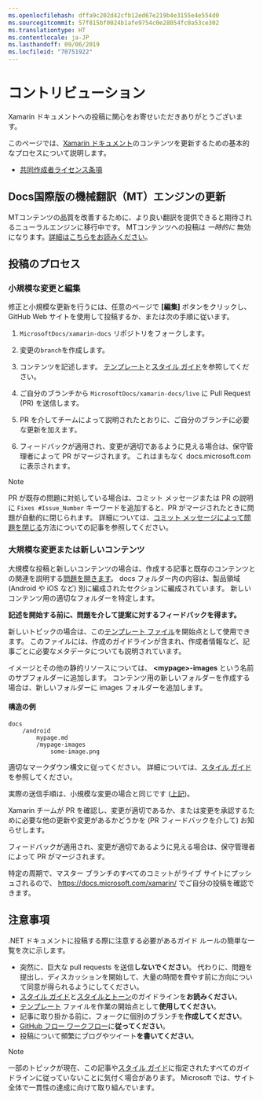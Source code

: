 ```yaml
---
ms.openlocfilehash: dffa9c202d42cfb12ed67e219b4e3155e4e554d0
ms.sourcegitcommit: 57f815bf0024b1afe9754c0e28054fc0a53ce302
ms.translationtype: HT
ms.contentlocale: ja-JP
ms.lasthandoff: 09/06/2019
ms.locfileid: "70751922"
---
```

# <a name="contributing"></a>コントリビューション

Xamarin ドキュメントへの投稿に関心をお寄せいただきありがとうございます。

このページでは、[Xamarin ドキュメント](https://docs.microsoft.com/xamarin)のコンテンツを更新するための基本的なプロセスについて説明します。

- [共同作成者ライセンス条項](LICENSE)

## <a name="mt-engine-updates-on-international-docs"></a>Docs国際版の機械翻訳（MT）エンジンの更新

MTコンテンツの品質を改善するために、より良い翻訳を提供できると期待されるニューラルエンジンに移行中です。 MTコンテンツへの投稿は _一時的に_ 無効になります。[詳細はこちらをお読みください](MTEngineUpdate.md)。

## <a name="process-for-contributing"></a>投稿のプロセス

### <a name="small-changes--edits"></a>小規模な変更と編集

修正と小規模な更新を行うには、任意のページで **[編集]** ボタンをクリックし、GitHub Web サイトを使用して投稿するか、または次の手順に従います。

1. `MicrosoftDocs/xamarin-docs` リポジトリをフォークします。

2. 変更の`branch`を作成します。

3. コンテンツを記述します。 [テンプレート](contributing-guidelines/template.md)と[スタイル ガイド](contributing-guidelines/voice-tone.md)を参照してください。

4. ご自分のブランチから `MicrosoftDocs/xamarin-docs/live` に Pull Request (PR) を送信します。

5. PR を介してチームによって説明されたとおりに、ご自分のブランチに必要な更新を加えます。

6. フィードバックが適用され、変更が適切であるように見える場合は、保守管理者によって PR がマージされます。 これはまもなく docs.microsoft.com に表示されます。

> [!NOTE]
> PR が既存の問題に対処している場合は、コミット メッセージまたは PR の説明に `Fixes #Issue_Number` キーワードを追加すると、PR がマージされたときに問題が自動的に閉じられます。 詳細については、[コミット メッセージによって問題を閉じる](https://help.github.com/articles/closing-issues-via-commit-messages/)方法についての記事を参照してください。

### <a name="big-changes-or-new-content"></a>大規模な変更または新しいコンテンツ

大規模な投稿と新しいコンテンツの場合は、作成する記事と既存のコンテンツとの関連を説明する[問題を開きます](https://github.com/MicrosoftDocs/xamarin-docs/issues)。 docs フォルダー内の内容は、製品領域 (Android や iOS など) 別に編成されたセクションに編成されています。 新しいコンテンツ用の適切なフォルダーを特定します。 

**記述を開始する前に、問題を介して提案に対するフィードバックを得ます。**

新しいトピックの場合は、この[テンプレート ファイル](../contributing-guidelines/template.md)を開始点として使用できます。 このファイルには、作成のガイドラインが含まれ、作成者情報など、記事ごとに必要なメタデータについても説明されています。

イメージとその他の静的リソースについては、 **\<mypage>-images** という名前のサブフォルダーに追加します。 コンテンツ用の新しいフォルダーを作成する場合は、新しいフォルダーに images フォルダーを追加します。

#### <a name="example-structure"></a>構造の例

```
docs
    /android
        mypage.md
        /mypage-images
            some-image.png
```

適切なマークダウン構文に従ってください。 詳細については、[スタイル ガイド](../contributing-guidelines/template.md)を参照してください。

実際の送信手順は、小規模な変更の場合と同じです ([上記](#process-for-contributing))。

Xamarin チームが PR を確認し、変更が適切であるか、または変更を承認するために必要な他の更新や変更があるかどうかを (PR フィードバックを介して) お知らせします。

フィードバックが適用され、変更が適切であるように見える場合は、保守管理者によって PR がマージされます。

特定の周期で、マスター ブランチのすべてのコミットがライブ サイトにプッシュされるので、 https://docs.microsoft.com/xamarin/ でご自分の投稿を確認できます。

## <a name="dos-and-donts"></a>注意事項

.NET ドキュメントに投稿する際に注意する必要があるガイド ルールの簡単な一覧を次に示します。

- 突然に、巨大な pull requests を送信**しないでください**。 代わりに、問題を提出し、ディスカッションを開始して、大量の時間を費やす前に方向について同意が得られるようにしてください。
- [スタイル ガイド](contributing-guidelines/template.md)と[スタイルとトーン](contributing-guidelines/voice-tone.md)のガイドラインを**お読みください**。
- [テンプレート](contributing-guidelines/template.md) ファイルを作業の開始点として**使用してください**。
- 記事に取り掛かる前に、フォークに個別のブランチを**作成してください**。
- [GitHub フロー ワークフロー](https://guides.github.com/introduction/flow/)に**従ってください**。
- 投稿について頻繁にブログやツイート**を書いてください**。

> [!NOTE]
> 一部のトピックが現在、この記事や[スタイル ガイド](contributing-guidelines/template.md)に指定されたすべてのガイドラインに従っていないことに気付く場合があります。 Microsoft では、サイト全体で一貫性の達成に向けて取り組んでいます。 
